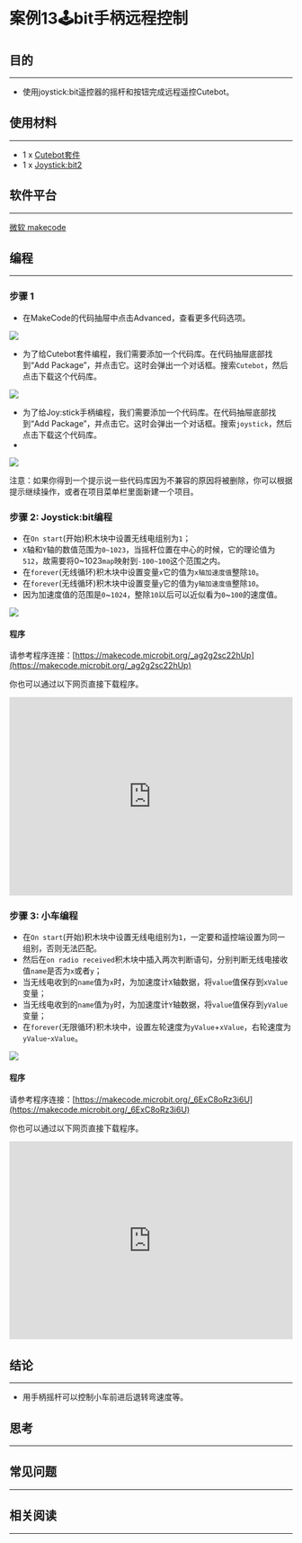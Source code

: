 # 案例13:joystick:bit手柄远程控制

## 目的
---
- 使用joystick:bit遥控器的摇杆和按钮完成远程遥控Cutebot。

## 使用材料
---
- 1 x [Cutebot套件](https://www.elecfreaks.com/store/cute-bot.html)
- 1 x [Joystick:bit2](https://www.elecfreaks.com/store/elecfreaks-joystick-bit-2-for-micro-bit.html)


## 软件平台
---
[微软 makecode](https://makecode.microbit.org/#)

## 编程
---
### 步骤 1
- 在MakeCode的代码抽屉中点击Advanced，查看更多代码选项。

![](https://raw.githubusercontent.com/elecfreaks/learn-cn/master/microbitKit/smart_cutebot/images/cutebot-pk-1.png)

- 为了给Cutebot套件编程，我们需要添加一个代码库。在代码抽屉底部找到“Add Package”，并点击它。这时会弹出一个对话框。搜索`Cutebot`，然后点击下载这个代码库。

![](https://raw.githubusercontent.com/elecfreaks/learn-cn/master/microbitKit/smart_cutebot/images/cutebot-pk-11.png)

- 为了给Joy:stick手柄编程，我们需要添加一个代码库。在代码抽屉底部找到“Add Package”，并点击它。这时会弹出一个对话框。搜索`joystick`，然后点击下载这个代码库。
- 
![](https://raw.githubusercontent.com/elecfreaks/learn-cn/master/microbitKit/smart_cutebot/images/case_13_01.png)

注意：如果你得到一个提示说一些代码库因为不兼容的原因将被删除，你可以根据提示继续操作，或者在项目菜单栏里面新建一个项目。

### 步骤 2: Joystick:bit编程

- 在`On start`(开始)积木块中设置无线电组别为`1`；
- `X`轴和`Y`轴的数值范围为`0~1023`，当摇杆位置在中心的时候，它的理论值为`512`，故需要将0~1023`map`映射到`-100~100`这个范围之内。
- 在`forever`(无线循环)积木块中设置变量`x`它的值为`x轴加速度值`整除`10`。
- 在`forever`(无线循环)积木块中设置变量`y`它的值为`y轴加速度值`整除`10`。
- 因为加速度值的范围是`0`~`1024`，整除`10`以后可以近似看为`0`~`100`的速度值。

![](https://raw.githubusercontent.com/elecfreaks/learn-cn/master/microbitKit/smart_cutebot/images/case_13_02.png)

#### 程序

请参考程序连接：[https://makecode.microbit.org/_ag2g2sc22hUp](https://makecode.microbit.org/_ag2g2sc22hUp)

你也可以通过以下网页直接下载程序。

<div style="position:relative;height:0;padding-bottom:70%;overflow:hidden;">
<iframe style="position:absolute;top:0;left:0;width:100%;height:100%;" src="https://makecode.microbit.org/#pub:https://makecode.microbit.org/_ag2g2sc22hUp" frameborder="0" sandbox="allow-popups allow-forms allow-scripts allow-same-origin">
</iframe>
</div>  

### 步骤 3: 小车编程

- 在`On start`(开始)积木块中设置无线电组别为`1`，一定要和遥控端设置为同一组别，否则无法匹配。
- 然后在`on radio received`积木块中插入两次判断语句，分别判断无线电接收值`name`是否为`x`或者`y`；
- 当无线电收到的`name`值为`x`时，为加速度计`X`轴数据，将`value`值保存到`xValue`变量；
- 当无线电收到的`name`值为`y`时，为加速度计`Y`轴数据，将`value`值保存到`yValue`变量；
- 在`forever`(无限循环)积木块中，设置左轮速度为`yValue`+`xValue`，右轮速度为`yValue`-`xValue`。

![](https://raw.githubusercontent.com/elecfreaks/learn-cn/master/microbitKit/smart_cutebot/images/case_12_02.png)

#### 程序

请参考程序连接：[https://makecode.microbit.org/_6ExC8oRz3i6U](https://makecode.microbit.org/_6ExC8oRz3i6U)

你也可以通过以下网页直接下载程序。

<div style="position:relative;height:0;padding-bottom:70%;overflow:hidden;">
<iframe style="position:absolute;top:0;left:0;width:100%;height:100%;" src="https://makecode.microbit.org/#pub:https://makecode.microbit.org/_6ExC8oRz3i6U" frameborder="0" sandbox="allow-popups allow-forms allow-scripts allow-same-origin">
</iframe>
</div>  

## 结论
---
- 用手柄摇杆可以控制小车前进后退转弯速度等。

## 思考
---
## 常见问题
---
## 相关阅读  
---